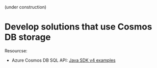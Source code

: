 (under construction)
# Develop solutions that use Cosmos DB storage

Resourcse:
* Azure Cosmos DB SQL API: [Java SDK v4 examples](https://docs.microsoft.com/en-us/azure/cosmos-db/sql-api-java-sdk-samples)



